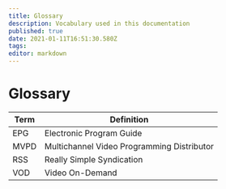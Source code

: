 ```yaml
---
title: Glossary
description: Vocabulary used in this documentation
published: true
date: 2021-01-11T16:51:30.580Z
tags: 
editor: markdown
---
```


# Glossary

Term|Definition
---|---
EPG|Electronic Program Guide
MVPD|Multichannel Video Programming Distributor
RSS|Really Simple Syndication
VOD|Video On-Demand